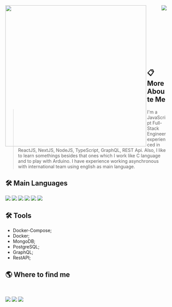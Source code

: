 <!-- <img src="assets/GitReadme.png" align="center" width="100%" /> -->

<a href="https://github.com/thomaslnx">
  <img width="440" align="left" src="https://github-readme-stats.vercel.app/api?username=thomaslnx&show_icons=true&theme=radical" />
</a>
<a href="https://github.com/thomaslnx/github-readme-stats">
  <img align="right" src="https://github-readme-stats.anuraghazra1.vercel.app/api/top-langs/?username=thomaslnx&layout=compact&theme=blue-green" />
</a>

<br><br><br><br><br><br><br><br><br>
## 📋  **More Aboute Me**

> I'm a JavaScript Full-Stack Engineer
>experienced in ReactJS, NextJS, NodeJS, TypeScript, GraphQL, REST Api. Also, I like to learn somethings
>besides that ones which I work like C language and
>to play with Arduino. I have experience working asynchronous with international team using english as main language.

## 🛠 **Main Languages**

![](https://img.shields.io/badge/JavaScript-script-yellow?style=flat-square&logo=javascript) 
![](https://img.shields.io/badge/TypeScript-script-blue?style=flat-square&logo=TypeScript) 
![](https://img.shields.io/badge/CSS3-style-blue?style=flat-square&logo=CSS3) 
![](https://img.shields.io/badge/HTML5-markup-yellow?style=flat-square&logo=HTML5) 
![](https://img.shields.io/badge/ReactJS-framework-blue?style=flat-square&logo=react) 
![](https://img.shields.io/badge/NodeJS-runtime-green?style=flat-square&logo=node.js)

## 🛠 **Tools**

- Docker-Compose;
- Docker;
- MongoDB;
- PostgreSQL;
- GraphQL;
- RestAPI;

## 🌎 **Where to find me**
<br>

[<img src="https://img.shields.io/badge/Linkedin-Marcos--Moura%20Linkedin-blue" />][linkedin]
[<img src="https://img.shields.io/badge/Gmail-Marcos%20Email-red" />][gmail]
[<img src="https://img.shields.io/badge/Twitter-Marcos%20Twitter-blue"/>][twitter]

[linkedin]: https://www.linkedin.com/in/marcos-de-moura-silva/
[twitter]: https://twitter.com/thomaslnx
[gmail]: mailto:marcos.msilva10@gmail.com
